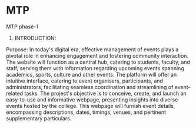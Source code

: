 # MTP
MTP phase-1

1. INTRODUCTION:

Purpose: In today's digital era, effective management of events plays a pivotal role in enhancing engagement and fostering community interaction. The website will function as a central hub, catering to students, faculty, and staff, serving them with information regarding upcoming events spanning academics, sports, culture and other events. The platform will offer an intuitive interface, catering to event organisers, participants, and administrators, facilitating seamless coordination and streamlining of event-related tasks. The project's objective is to conceive, create, and launch an easy-to-use and informative webpage, presenting insights into diverse events hosted by the college. This webpage will furnish event details, encompassing descriptions, dates, timings, venues, and pertinent supplementary particulars.
